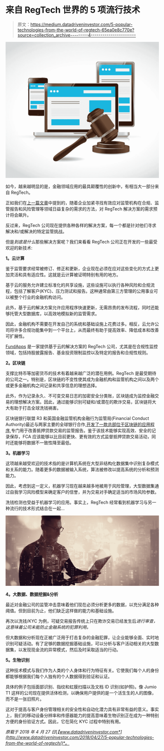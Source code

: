 # 来自 RegTech 世界的 5 项流行技术

> 原文：<https://medium.datadriveninvestor.com/5-popular-technologies-from-the-world-of-regtech-65ea0e8c770e?source=collection_archive---------4----------------------->

![](img/378f2624eb78c2a26f626f5d7a094bc3.png)

如今，越来越明显的是，金融领域应用的最具颠覆性的创新中，有相当大一部分来自 RegTech。

正如我们在[上一篇文章](http://www.datadriveninvestor.com/2018/04/26/the-compliance-revolution-an-introduction-to-regtech/)中提到的，随着企业加紧寻找有效应对监管机构在合规、监管报告和风险管理等领域日益复杂的需求的方法，对 RegTech 解决方案的需求预计将会飙升。

反过来，RegTech 公司现在提供各种各样的解决方案，每一个都是针对他们寻求解决和/或解决的特定监管挑战。

但是*到底是什么*那些解决方案呢？我们来看看 RegTech 公司正在开发的一些最受欢迎的新技术:

**1。云计算**

鉴于监管要求经常被修订、修正和更新，企业现在必须在应对这些变化的方式上更加灵活和具有适应性。这就是云计算被证明特别有用的地方。

基于云的服务允许建立标准化的共享设施，这些设施可以执行各种风险和合规流程，包括了解客户(KYC)、压力测试和报告。这种通常由第三方管理的公用事业可以被整个行业的金融机构访问。

此外，基于云的解决方案允许应用程序快速更新，无需昂贵的发布流程，同时还能够托管大型数据库，以高效地模拟新的监管需求。

因此，金融机构不需要在开发自己的系统和基础设施上花费过多。相反，云允许公司将许多合规功能集中到一个平台上，从而最终有助于提高效率、降低成本和改善可扩展性。

[FundApps](https://www.fundapps.co/) 是一家提供基于云的解决方案的 RegTech 公司，尤其是在合规性监控领域，包括持股披露报告、基金投资限制监控以及特定的报告和合规性规则。

**2。区块链**

支撑比特币等加密货币的技术有着越来越广泛的潜在用例。RegTech 是最受期待的公司之一。特别是，区块链的不变性使其成为金融机构和监管机构之间以及两个或更多金融机构之间记录和共享信息的理想选择。

此外，作为记录永久、不可变交易日志的加密安全分类账，区块链成为监控金融交易的理想解决方案。因此，通过能够识别可疑和/或潜在的欺诈交易，区块链将大大有助于打击全球洗钱祸害。

区块链银行联盟 R3 和英国金融监管机构金融行为监管局(Financial Conduct Authority)最近与两家主要的全球银行合作,[开发了一款总部位于区块链的应用程序](https://www.r3.com/news/r3-unlocks-regulatory-reporting-on-corda-with-financial-conduct-authority-and-two-global-banks/),专门用于改善抵押贷款交易的监管报告。鉴于该技术能够实现高效、安全的记录保存，FCA 应该能够以比目前更快、更有效的方式监督抵押贷款交易活动，同时还能够将数据不一致性降至最低。

**3。机器学习**

这项越来越受欢迎的技术指的是计算机系统在大型非结构化数据集中识别复杂模式和关系的能力。随着更多的数据被输入系统，算法被修改以提高系统的分析和预测能力。

因此，考虑到这一定义，机器学习现在越来越多地被用于风险管理，大型数据集通过自我学习风险模型来确定客户的信誉，并为交易对手确定适当的市场风险参数。

洗钱检测也受益于机器学习的应用。事实上，RegTech 经常看到机器学习与另一种流行的技术形式结合在一起…

![](img/4bb23c6f9707d53a64e7b4865ae05b47.png)

**4。大数据、数据挖掘&分析**

最近对金融公司的监管冲击意味着他们现在必须分析更多的数据，以充分满足各种阈值。但到目前为止，他们缺乏这样做的能力和基础设施。

再次以洗钱/KYC 为例，可疑交易报告传统上只在欺诈交易已经发生后*进行审查，这意味着公司未能防止金融系统的犯罪利用。*

但大数据和分析现在正被广泛用于打击复杂的金融犯罪，让企业能够全面、实时地识别可疑活动。有了足够的数据挖掘基础设施，可以分析与客户活动相关的大型数据集，以发现现金流的异常模式，然后及时采取适当的行动。

**5。生物识别**

这种技术模式与我们作为人类的个人身体和行为特征有关。它使我们每个人的身份都能够根据我们每个人独有的个人数据得到验证和认证。

具体的例子包括面部识别、指纹和虹膜扫描以及文档 ID 识别(如护照)。像 Jumio T1 这样的公司现在提供活体检测，以确保用户提供的是一个活生生的人的图像，而不是一张旧照片。

这对于提高与客户身份管理相关的安全性和自动化潜力具有非常有益的意义。事实上，我们的移动设备分辨率和传感器能力的提高意味着生物识别正在成为一种特别方便的身份验证方式。因此，它在简化 KYC 过程中特别有用。

*原载于 2018 年 4 月 27 日*[*【www.datadriveninvestor.com*](http://www.datadriveninvestor.com/2018/04/27/5-popular-technologies-from-the-world-of-regtech/)*。*